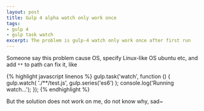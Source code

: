 ```yaml
---
layout: post
title: Gulp 4 alpha watch only work once
tags:
- gulp 4
- gulp task watch
excerpt: The problem is gulp-4 watch only work once after first run 
---
```


Someone say this problem cause OS, specify Linux-like OS ubuntu etc, and add `**` to path can fix it, like

{% highlight javascript linenos %}
  gulp.task('watch', function () {
      gulp.watch( './**/test.js', gulp.series('es6') );
      console.log('Running watch...');
  }); 
{% endhighlight %}

But the solution does not work on me, do not know why, sad~
